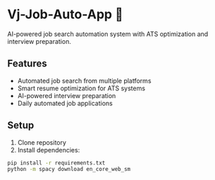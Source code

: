 # Vj-Job-Auto-App 🤖

AI-powered job search automation system with ATS optimization and interview preparation.

## Features
- Automated job search from multiple platforms
- Smart resume optimization for ATS systems
- AI-powered interview preparation
- Daily automated job applications

## Setup
1. Clone repository
2. Install dependencies:
```bash
pip install -r requirements.txt
python -m spacy download en_core_web_sm
